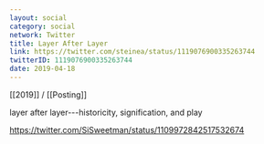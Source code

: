 ```yaml
---
layout: social
category: social
network: Twitter
title: Layer After Layer
link: https://twitter.com/steinea/status/1119076900335263744
twitterID: 1119076900335263744
date: 2019-04-18
---
```


[[2019]] / [[Posting]]

layer after layer---historicity, signification, and play

<https://twitter.com/SiSweetman/status/1109972842517532674>

